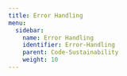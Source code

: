 ```yaml
---
title: Error Handling
menu:
  sidebar:
    name: Error Handling
    identifier: Error-Handling
    parent: Code-Sustainability
    weight: 10
---
```

